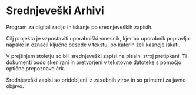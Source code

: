 # Srednjeveški Arhivi

Program za digitalizacijo in iskanje po srednjeveških zapisih.

Cilj projekta je vzpostaviti uporabniški vmesnik, kjer bo uporabnik popravljal napake in označil ključne besede v tekstu, po katerih želi kasneje iskati.

V prejšnjem stoletju so bili srednjeveški zapisi na pisalni stroj pretipkani. Ti dokumenti bodo skenirani in pretvorjeni v tekstovne datoteke s pomočjo optične prepoznave črk.

Srednjeveški zapisi so pridobljeni iz zasebnih virov in so primerni za javno objavo.

